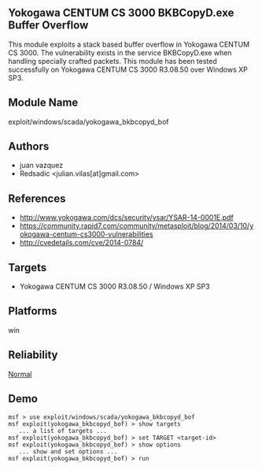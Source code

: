 ## Yokogawa CENTUM CS 3000 BKBCopyD.exe Buffer Overflow

This module exploits a stack based buffer overflow in 
Yokogawa CENTUM CS 3000. The vulnerability exists in the 
service BKBCopyD.exe when handling specially crafted 
packets. This module has been tested successfully on 
Yokogawa CENTUM CS 3000 R3.08.50 over Windows XP SP3.


## Module Name
exploit/windows/scada/yokogawa_bkbcopyd_bof

## Authors
* juan vazquez
* Redsadic <julian.vilas[at]gmail.com>


## References
* http://www.yokogawa.com/dcs/security/ysar/YSAR-14-0001E.pdf
* https://community.rapid7.com/community/metasploit/blog/2014/03/10/yokogawa-centum-cs3000-vulnerabilities
* http://cvedetails.com/cve/2014-0784/



## Targets
* Yokogawa CENTUM CS 3000 R3.08.50 / Windows XP SP3


## Platforms
win

## Reliability
[Normal](https://github.com/rapid7/metasploit-framework/wiki/Exploit-Ranking)

## Demo

```
msf > use exploit/windows/scada/yokogawa_bkbcopyd_bof
msf exploit(yokogawa_bkbcopyd_bof) > show targets
   ... a list of targets ...
msf exploit(yokogawa_bkbcopyd_bof) > set TARGET <target-id>
msf exploit(yokogawa_bkbcopyd_bof) > show options
   ... show and set options ...
msf exploit(yokogawa_bkbcopyd_bof) > run
```
    
    